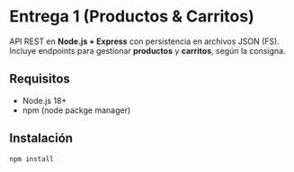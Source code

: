 # Entrega 1 (Productos & Carritos)

API REST en **Node.js + Express** con persistencia en archivos JSON (FS).  
Incluye endpoints para gestionar **productos** y **carritos**, según la consigna.

## Requisitos
- Node.js 18+ 
- npm (node packge manager)

## Instalación
```bash
npm install

